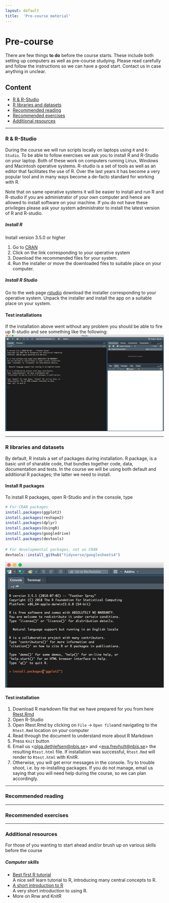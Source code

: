 ```yaml
---
layout: default
title:  'Pre-course material'
---
```


# Pre-course
There are few things **to do** before the course starts. These include both setting up computers as well as pre-course studying. Please read carefully and follow the instructions so we can have a good start. Contact us in case anything in unclear.

## Content
- [R & R-Studio](#R)
- [R libraries and datasets](#Rlib)
- [Recommended reading](#reading)
- [Recommended exercises](#exercises)
- [Additional resources](#extra)

---

### R & R-Studio <a name="R"></a>

During the course we will run scripts locally on laptops using `R` and `R-Studio`. To be able to follow exercises we ask you to install R and R-Studio on your laptop. Both of these work on computers running Linux, Windows and Macintosh operative systems. R-studio is a set of tools as well as an editor that facilitates the use of R. Over the last years it has become a very popular tool and in many ways become a de-facto standard for working with R.

Note that on same operative systems it will be easier to install and run R and R-studio if you are administrator of your own computer and hence are allowed to install software on your machine. If you do not have these privileges please ask your system administrator to install the latest version of R and R-studio.

##### Install R

Install version 3.5.0 or higher

1.  Go to [CRAN](https://cran.rstudio.com)
2.  Click on the link corresponding to your operative system
3.  Download the recommended files for your system.
4.  Run the installer or move the downloaded files to suitable place on
    your computer.


##### Install R Studio

Go to the web page [rstudio](https://www.rstudio.com/products/rstudio/download/) download the installer corresponding to your operative system. Unpack the installer and install the app on a suitable place on your system.

#### Test installations

If the installation above went without any problem you should be able to fire up R-studio and see something like the following:
![](precourse/images/RStudio.png)

----------
### R libraries and datasets <a name="Rlib"></a>

By default, R instals a set of packages during installation. R package, is a basic unit of sharable code, that bundles together code, data, documentation and tests. In the course we will be using both default and additional R packages; the latter we need to install.

#### Install R packages
To install R packages, open R-Studio and in the console, type

``` r
# For CRAN packages
install.packages(ggplot2)
install.packages(reshape2)
install.packages(dplyr)
install.packages(UsingR)
install.packages(googledrive)
install.packages(devtools)

# For developmental packages, not on CRAN
devtools::install_github("tidyverse/googlesheets4")
```
![](precourse/images/RStudio-Rlib.png)

#### Test installation
1. Download R markdown file that we have prepared for you from here [Rtest.Rmd](precourse/Rtest.Rmd)
2. Open R-Studio
3. Open Rtest.Rmd by clicking on `File` -> `Open file`and navigating to the `Rtest.Rmd` location on your computer
4. Read through the document to understand more about R Markdown
5. Press `Knit` button
6. Email us <<olga.dethlefsen@nbis.se>> and <<eva.freyhult@nbis.se>> the resulting `Rtest.html` file. If installation was successful, `Rtest.Rmd` will render to `Rtest.html` with KnitR.
7. Otherwise, you will get error messages in the console. Try to trouble shoot, i.e. by re-installing packages. If you do not manage, email us saying that you will need help during the course, so we can plan accordingly.

------

### Recommended reading <a name="reading"></a>
------



### Recommended exercises <a name="exercises"></a>

-------
### Additional resources <a name="extra"></a>

For those of you wanting to start ahead and/or brush up on various skills before the course

##### Computer skills
- [Best first R tutorial](https://www.nceas.ucsb.edu/files/scicomp/Dloads/RProgramming/BestFirstRTutorial.pdf)  
  A nice self learn tutorial to R, introducing many central concepts to R.
- [A short introduction to R](https://cran.r-project.org/doc/contrib/Torfs+Brauer-Short-R-Intro.pdf)  
  A very short introduction to using R.
- More on Rnw and KnitR
